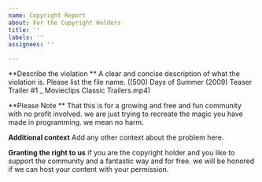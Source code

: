 ```yaml
---
name: Copyright Report
about: For the Copyright Holders
title: ''
labels: ''
assignees: ''

---
```


**Describe the violation **
A clear and concise description of what the violation is. 
Please list the file name. ((500) Days of Summer (2009) Teaser Trailer #1 _ Movieclips Classic Trailers.mp4)

**Please Note **
That this is for a growing and free and fun community with no profit involved. we are just trying to recreate the magic you have made in programming. we mean no harm.

**Additional context**
Add any other context about the problem here.

**Granting the right to us**
if you are the copyright holder and you like to support the community and a fantastic way and for free. we will be honored if we can host your content with your permission.
